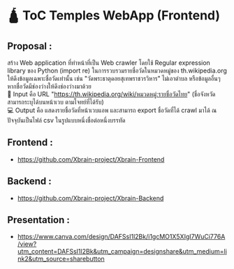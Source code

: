 # 🛕 ToC Temples WebApp (Frontend)

## Proposal : 
สร้าง Web application ที่ทำหน้าที่เป็น Web crawler โดยใช้ Regular expression library ของ Python (import re) ในการรวบรวมรายชื่อวัดในหมวดหมู่ของ th.wikipedia.org ให้ดึงข้อมูลเฉพาะชื่อวัดเท่านั้น เช่น "วัดพระธาตุดอยสุเทพราชวรวิหาร" ไม่เอาตำบล หรือข้อมูลอื่นๆ หากชื่อวัดมีช่องว่างให้ดึงช่องว่างมาด้วย
<br /> 🎹 Input คือ URL "https://th.wikipedia.org/wiki/หมวดหมู่:รายชื่อวัดไทย" (ชื่อจังหวัดสามารถระบุได้บนหน้าเวบ ตามโจทย์ที่ได้รับ)
<br/>  💻 Output คือ แสดงรายชื่อวัดที่หน้าเวบแอพ และสามารถ export ชื่อวัดที่ได้ crawl มาได้ ณ ปัจจุบันเป็นไฟล์ csv ในรูปแบบหนึ่งชื่อต่อหนึ่งบรรทัด

## Frontend : 
* https://github.com/Xbrain-project/Xbrain-Frontend

## Backend :
* https://github.com/Xbrain-project/Xbrain-Backend

## Presentation :
* https://www.canva.com/design/DAFSsI1l2Bk/i1gcMO1X5XIgI7WuCi776A/view?utm_content=DAFSsI1l2Bk&utm_campaign=designshare&utm_medium=link2&utm_source=sharebutton

